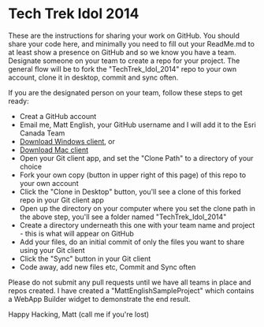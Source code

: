 Tech Trek Idol 2014
==================

These are the instructions for sharing your work on GitHub. You should share your code here, and minimally you need to fill out your ReadMe.md to at least show a presence on GitHub and so we know you have a team.  Designate someone on your team to create a repo for your project. The general flow will be to fork the "TechTrek_Idol_2014" repo to your own account, clone it in desktop, commit and sync often.  

If you are the designated person on your team, follow these steps to get ready:

* Creat a GitHub account
* Email me, Matt English, your GitHub username and I will add it to the Esri Canada Team
* [Download Windows client](https://windows.github.com), or 
* [Download Mac client](https://mac.github.com)
* Open your Git client app, and set the "Clone Path" to a directory of your choice
* Fork your own copy (button in upper right of this page) of this repo to your own account
* Click the "Clone in Desktop" button, you'll see a clone of this forked repo in your Git client app
* Open up the directory on your computer where you set the clone path in the above step, you'll see a folder named "TechTrek_Idol_2014"
* Create a directory underneath this one with your team name and project - this is what will appear on GitHub
* Add your files, do an initial commit of only the files you want to share using your Git client
* Click the "Sync" button in your Git client
* Code away, add new files etc, Commit and Sync often

Please do not submit any pull requests until we have all teams in place and repos created. I have created a "MattEnglishSampleProject" which contains a WebApp Builder widget to demonstrate the end result. 


Happy Hacking, Matt (call me if you're lost)


